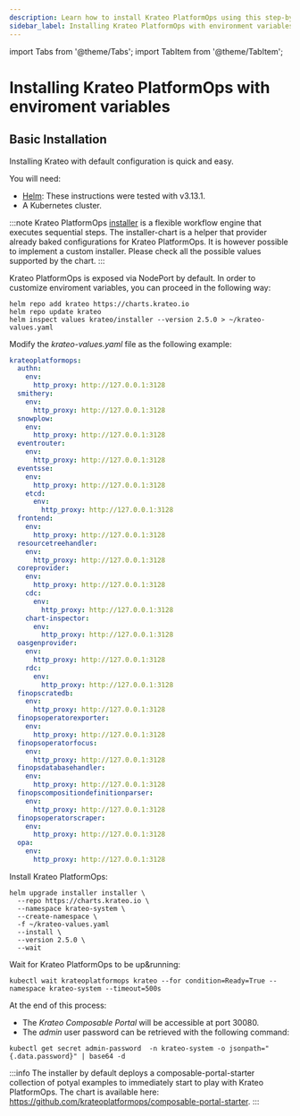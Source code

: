 ```yaml
---
description: Learn how to install Krateo PlatformOps using this step-by-step guide
sidebar_label: Installing Krateo PlatformOps with environment variables
---
```


import Tabs from '@theme/Tabs';
import TabItem from '@theme/TabItem';

# Installing Krateo PlatformOps with enviroment variables

## Basic Installation

Installing Krateo with default configuration is quick and easy.

You will need:

* [Helm](https://helm.sh/docs/): These instructions were tested with v3.13.1.
* A Kubernetes cluster.

:::note
Krateo PlatformOps [installer](https://github.com/krateoplatformops/installer-chart) is a flexible workflow engine that executes sequential steps. The installer-chart is a helper that provider already baked configurations for Krateo PlatformOps. It is however possible to implement a custom installer. Please check all the possible values supported by the chart.
:::

<Tabs groupId="kubernetes-version">
<TabItem value="envvars" label="envvars">

Krateo PlatformOps is exposed via NodePort by default. In order to customize enviroment variables, you can proceed in the following way:

```shell
helm repo add krateo https://charts.krateo.io
helm repo update krateo
helm inspect values krateo/installer --version 2.5.0 > ~/krateo-values.yaml
```

Modify the *krateo-values.yaml* file as the following example:

```yaml
krateoplatformops:
  authn:
    env:
      http_proxy: http://127.0.0.1:3128
  smithery:
    env:
      http_proxy: http://127.0.0.1:3128
  snowplow:
    env:
      http_proxy: http://127.0.0.1:3128
  eventrouter:
    env:
      http_proxy: http://127.0.0.1:3128
  eventsse:
    env:
      http_proxy: http://127.0.0.1:3128
    etcd:
      env:
        http_proxy: http://127.0.0.1:3128
  frontend:
    env:
      http_proxy: http://127.0.0.1:3128
  resourcetreehandler:
    env:
      http_proxy: http://127.0.0.1:3128
  coreprovider:
    env:
      http_proxy: http://127.0.0.1:3128
    cdc:
      env:
        http_proxy: http://127.0.0.1:3128
    chart-inspector:
      env:
        http_proxy: http://127.0.0.1:3128
  oasgenprovider:
    env:
      http_proxy: http://127.0.0.1:3128
    rdc:
      env:
        http_proxy: http://127.0.0.1:3128
  finopscratedb:
    env:
      http_proxy: http://127.0.0.1:3128
  finopsoperatorexporter:
    env:
      http_proxy: http://127.0.0.1:3128
  finopsoperatorfocus:
    env:
      http_proxy: http://127.0.0.1:3128
  finopsdatabasehandler:
    env:
      http_proxy: http://127.0.0.1:3128
  finopscompositiondefinitionparser:
    env:
      http_proxy: http://127.0.0.1:3128
  finopsoperatorscraper:
    env:
      http_proxy: http://127.0.0.1:3128
  opa:
    env:
      http_proxy: http://127.0.0.1:3128
```

Install Krateo PlatformOps:

```shell
helm upgrade installer installer \
  --repo https://charts.krateo.io \
  --namespace krateo-system \
  --create-namespace \
  -f ~/krateo-values.yaml
  --install \
  --version 2.5.0 \
  --wait
```

Wait for Krateo PlatformOps to be up&running:
```shell
kubectl wait krateoplatformops krateo --for condition=Ready=True --namespace krateo-system --timeout=500s
```

At the end of this process:

* The *Krateo Composable Portal* will be accessible at port 30080.
* The *admin* user password can be retrieved with the following command:
```shell
kubectl get secret admin-password  -n krateo-system -o jsonpath="{.data.password}" | base64 -d
```

</TabItem>
</Tabs>

:::info
The installer by default deploys a composable-portal-starter collection of potyal examples to immediately start to play with Krateo PlatformOps. The chart is available here: https://github.com/krateoplatformops/composable-portal-starter.
:::
